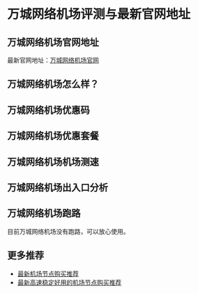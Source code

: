 # 万城网络机场评测与最新官网地址

## 万城网络机场官网地址
最新官网地址：[万城网络机场官网](https://jd123.affxc.com/vcity/)

## 万城网络机场怎么样？


## 万城网络机场优惠码


## 万城网络机场优惠套餐


## 万城网络机场机场测速


## 万城网络机场出入口分析


## 万城网络机场跑路
目前万城网络机场没有跑路，可以放心使用。

## 更多推荐
 - [最新机场节点购买推荐](https://github.com/jiedian123com)
 - [最新高速稳定好用的机场节点购买推荐](https://www.jiedian123.com/?utm_source=github&utm_medium=jiedian123com-details)
